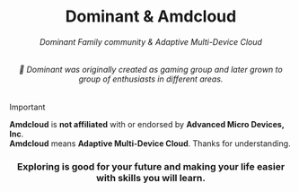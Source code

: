 <div><h1 align="center">Dominant & Amdcloud</h1>
<h6 align="center">Dominant Family community & Adaptive Multi-Device Cloud</h6>
<h6 align="center">💎 Dominant was originally created as gaming group and later grown to group of enthusiasts in different areas.</div>

> [!IMPORTANT]
> **Amdcloud** is __not affiliated__ with or endorsed by **Advanced Micro Devices, Inc**. \
> **Amdcloud** means __Adaptive Multi-Device Cloud__. Thanks for understanding.

<h3 align="center">Exploring is good for your future and making your life easier with skills you will learn.</h3
